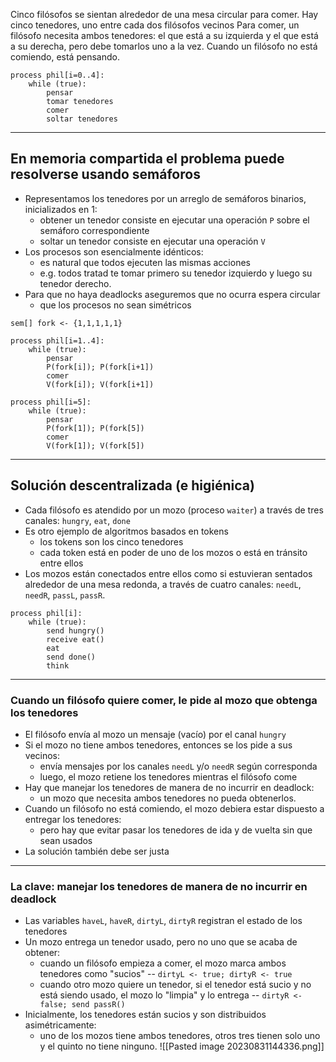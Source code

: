 Cinco filósofos se sientan alrededor de una mesa circular para comer. Hay cinco tenedores, uno entre cada dos filósofos vecinos Para comer, un filósofo necesita ambos tenedores: el que está a su izquierda y el que está a su derecha, pero debe tomarlos uno a la vez. Cuando un filósofo no está comiendo, está pensando.
```
process phil[i=0..4]:
	while (true):
		pensar
		tomar tenedores
		comer
		soltar tenedores
```
---
## En memoria compartida el problema puede resolverse usando semáforos
- Representamos los tenedores por un arreglo de semáforos binarios, inicializados en 1:
	- obtener un tenedor consiste en ejecutar una operación `P` sobre el semáforo correspondiente
	- soltar un tenedor consiste en ejecutar una operación `V`
- Los procesos son esencialmente idénticos:
	- es natural que todos ejecuten las mismas acciones
	- e.g. todos tratad te tomar primero su tenedor izquierdo y luego su tenedor derecho.
- Para que no haya deadlocks aseguremos que no ocurra espera circular
	- que los procesos no sean simétricos
```
sem[] fork <- {1,1,1,1,1}

process phil[i=1..4]:
	while (true):
		pensar
		P(fork[i]); P(fork[i+1])
		comer
		V(fork[i]); V(fork[i+1])
		
process phil[i=5]:
	while (true):
		pensar
		P(fork[1]); P(fork[5])
		comer
		V(fork[1]); V(fork[5])

```
---
## Solución descentralizada (e higiénica)
- Cada filósofo es atendido por un mozo (proceso `waiter`) a través de tres canales: `hungry`, `eat`, `done`
- Es otro ejemplo de algoritmos basados en tokens
	- los tokens son los cinco tenedores
	- cada token está en poder de uno de los mozos o está en tránsito entre ellos
- Los mozos están conectados entre ellos como si estuvieran sentados alrededor de una mesa redonda, a través de cuatro canales: `needL`, `needR`, `passL`, `passR`.
```
process phil[i]:
	while (true):
		send hungry()
		receive eat()
		eat
		send done()
		think
```
---
### Cuando un filósofo quiere comer, le pide al mozo que obtenga los tenedores
- El filósofo envía al mozo un mensaje (vacío) por el canal `hungry`
- Si el mozo no tiene ambos tenedores, entonces se los pide a sus vecinos:
	- envía mensajes por los canales `needL` y/o `needR` según corresponda
	- luego, el mozo retiene los tenedores mientras el filósofo come
- Hay que manejar los tenedores de manera de no incurrir en deadlock:
	- un mozo que necesita ambos tenedores no pueda obtenerlos.
- Cuando un filósofo no está comiendo, el mozo debiera estar dispuesto a entregar los tenedores:
	- pero hay que evitar pasar los tenedores de ida y de vuelta sin que sean usados
- La solución también debe ser justa
---
### La clave: manejar los tenedores de manera de no incurrir en deadlock
- Las variables `haveL`, `haveR`, `dirtyL`, `dirtyR` registran el estado de los tenedores
- Un mozo entrega un tenedor usado, pero no uno que se acaba de obtener:
	- cuando un filósofo empieza a comer, el mozo marca ambos tenedores como "sucios" -- `dirtyL <- true; dirtyR <- true` 
	- cuando otro mozo quiere un tenedor, si el tenedor está sucio y no está siendo usado, el mozo lo "limpia" y lo entrega -- `dirtyR <- false; send passR()`
- Inicialmente, los tenedores están sucios y son distribuidos asimétricamente:
	- uno de los mozos tiene ambos tenedores, otros tres tienen solo uno y el quinto no tiene ninguno.
![[Pasted image 20230831144336.png]]